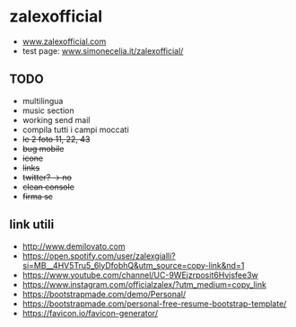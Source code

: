 # zalexofficial

+ www.zalexofficial.com
+ test page: www.simonecelia.it/zalexofficial/

## TODO
+ multilingua
+ music section
+ working send mail
+ compila tutti i campi moccati
+ ~~le 2 foto 11, 22, 43~~
+ ~~bug mobile~~
+ ~~icone~~
+ ~~links~~
+ ~~twitter? -> no~~
+ ~~clean console~~
+ ~~firma sc~~

## link utili
+ http://www.demilovato.com
+ https://open.spotify.com/user/zalexgialli?si=MB__4HV5Tru5_6lyDfobhQ&utm_source=copy-link&nd=1
+ https://www.youtube.com/channel/UC-9WEjzrposit6Hvjsfee3w
+ https://www.instagram.com/officialzalex/?utm_medium=copy_link
+ https://bootstrapmade.com/demo/Personal/
+ https://bootstrapmade.com/personal-free-resume-bootstrap-template/ 
+ https://favicon.io/favicon-generator/
